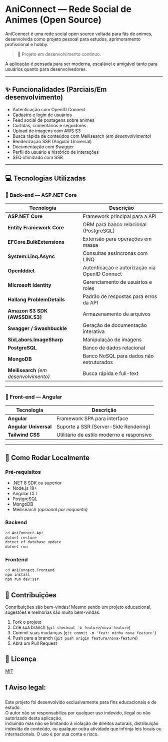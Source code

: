 # AniConnect — Rede Social de Animes (Open Source)

AniConnect é uma rede social open source voltada para fãs de animes, desenvolvida como projeto pessoal para estudos, aprimoramento profissional e hobby.

> 🚧 Projeto em desenvolvimento contínuo.

A aplicação é pensada para ser moderna, escalável e amigável tanto para usuários quanto para desenvolvedores.

---

## ✨ Funcionalidades (Parciais/Em desenvolvimento)

- Autenticação com OpenID Connect
- Cadastro e login de usuários
- Feed social de postagens sobre animes
- Curtidas, comentários e seguidores
- Upload de imagens com AWS S3
- Busca rápida de conteúdos com Meilisearch *(em desenvolvimento)*
- Renderização SSR (Angular Universal)
- Documentação com Swagger
- Perfil do usuário e histórico de interações
- SEO otimizado com SSR

---

## 💻 Tecnologias Utilizadas

### 🧠 Back-end — ASP.NET Core

| Tecnologia | Descrição |
|-----------|-----------|
| **ASP.NET Core** | Framework principal para a API |
| **Entity Framework Core** | ORM para banco relacional (PostgreSQL) |
| **EFCore.BulkExtensions** | Extensão para operações em massa |
| **System.Linq.Async** | Consultas assíncronas com LINQ |
| **OpenIddict** | Autenticação e autorização via OpenID Connect |
| **Microsoft Identity** | Gerenciamento de usuários e roles |
| **Hallang ProblemDetails** | Padrão de respostas para erros da API |
| **Amazon S3 SDK (AWSSDK.S3)** | Armazenamento de arquivos |
| **Swagger / Swashbuckle** | Geração de documentação interativa |
| **SixLabors.ImageSharp** | Manipulação de imagens |
| **PostgreSQL** | Banco de dados relacional |
| **MongoDB** | Banco NoSQL para dados não estruturados |
| **Meilisearch** *(em desenvolvimento)* | Busca rápida e full-text |

---

### 🎨 Front-end — Angular

| Tecnologia | Descrição |
|-----------|-----------|
| **Angular** | Framework SPA para interface |
| **Angular Universal** | Suporte a SSR (Server-Side Rendering) |
| **Tailwind CSS** | Utilitário de estilo moderno e responsivo |

---

## 🚀 Como Rodar Localmente
### Pré-requisitos
- .NET 8 SDK ou superior
- Node.js 18+
- Angular CLI
- PostgreSQL
- MongoDB
- Meilisearch *(opcional por enquanto)*

### Backend

```bash
cd AniConnect.Api
dotnet restore
dotnet ef database update
dotnet run
```

### Frontend
```bash
cd AniConnect.Frontend
npm install
npm run dev:ssr
```


## 🤝 Contribuições

Contribuições são bem-vindas! Mesmo sendo um projeto educacional, sugestões e melhorias são muito bem-vindas.

1. Fork o projeto
2. Crie sua branch (`git checkout -b feature/nova-feature`)
3. Commit suas mudanças (`git commit -m 'feat: minha nova feature'`)
4. Push para a branch (`git push origin feature/nova-feature`)
5. Abra um Pull Request

## 📜 Licença
[MIT](LICENSE)

## ❗ Aviso legal:

Este projeto foi desenvolvido exclusivamente para fins educacionais e de estudo.  
O autor não se responsabiliza por qualquer uso indevido, ilegal ou não autorizado desta aplicação,  
incluindo mas não se limitando à violação de direitos autorais, distribuição indevida de conteúdo, ou qualquer outra atividade que infrinja leis locais ou internacionais.
O uso é por sua conta e risco.
